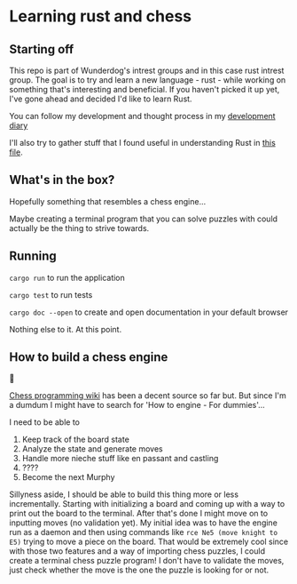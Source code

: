 # Learning rust and chess

## Starting off

This repo is part of Wunderdog's intrest groups and in this case rust intrest group.
The goal is to try and learn a new language - rust - while working on something
that's interesting and beneficial. If you haven't picked it up yet, I've gone ahead
and decided I'd like to learn Rust.

You can follow my development and thought process in my [development diary][1]

I'll also try to gather stuff that I found useful in understanding Rust in [this file][2].

## What's in the box?

Hopefully something that resembles a chess engine...

Maybe creating a terminal program that you can solve puzzles with could actually be
the thing to strive towards.

## Running

`cargo run` to run the application

`cargo test` to run tests

`cargo doc --open` to create and open documentation in your default browser

Nothing else to it. At this point.

## How to build a chess engine

🤷

[Chess programming wiki][3] has been a decent source so far but. But since I'm a
dumdum I might have to search for 'How to engine - For dummies'...

I need to be able to 

1. Keep track of the board state
2. Analyze the state and generate moves
3. Handle more nieche stuff like en passant and castling
4. ????
5. Become the next Murphy

Sillyness aside, I should be able to build this thing more or less incrementally.
Starting with initializing a board and coming up with a way to print out the board
to the terminal. After that's done I might move on to inputting moves
(no validation yet). My initial idea was to have the engine run as a daemon and
then using commands like `rce Ne5 (move knight to E5)` trying to move a piece on
the board. That would be extremely cool since with those two features and a way of
importing chess puzzles, I could create a terminal chess puzzle program! I don't
have to validate the moves, just check whether the move is the one the puzzle is
looking for or not. 

[1]:devdiary.md
[2]:learning.md 
[3]:https://www.chessprogramming.org/Main_Page
